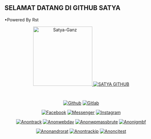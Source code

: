 ## SELAMAT DATANG DI GITHUB SATYA 
•Powered By Rst
<p align="center"><a href="https://github.com/SATYA-GANZ"><img src="http://images.rajawalisecteam.tech/RST%20%20OFC%2020210121_162853.jpg" height='195' alt="Satya-Ganz">
<a href="https://github.com/SATYA-GANZ"><img title="SATYA GITHUB" src="https://github-readme-stats.vercel.app/api?username=SATYA-GANZ&show_icons=true&include_all_commits=true&theme=chartreuse-dark&cache_seconds=3200"></a>
</p>
<br>
<p align="center">
<a href="https://github.com/SATYA-GANZ"><img title="Github" src="https://img.shields.io/badge/Github-SATYA--GANZ-blue?style=for-the-badge&logo=github"></a>
<a href="https://gitlab.com/SATYA-GANZ"><img title="Gitlab" src="https://img.shields.io/badge/Gitlab-SATYA--GANZ-blue?style=for-the-badge&logo=gitlab"></a>
</p>

<p align="center">
<a href="https://fb.com//SATYA-GANZ"><img title="Facebook" src="https://img.shields.io/badge/Facebook-red?style=for-the-badge&logo=facebook"></a>
<a href="https://m.me/SATYA-GANZ"><img title="Messenger" src="https://img.shields.io/badge/Messenger-red?style=for-the-badge&logo=messenger"></a>
<a href="https://www.instagram.com/SATYA-GANZ"><img title="Instagram" src="https://img.shields.io/badge/INSTAGRAM-purple?style=for-the-badge&logo=instagram"></a>

<p align="center">
<a href="https://github.com/Anxsec-Syndicate/anontrack"><img title="Anontrack" src="https://github-readme-stats.vercel.app/api/pin/?username=Anxsec-Syndicate&repo=anontrack&theme=dark"></a>
<a href="https://github.com/Anxsec-Syndicate/anonwebdav"><img title="Anonwebdav" src="https://github-readme-stats.vercel.app/api/pin/?username=Anxsec-Syndicate&repo=anonwebdav&theme=dark"></a>
<a href="https://github.com/Anxsec-Syndicate/anonwpmassbrute"><img title="Anonwpmassbrute" src="https://github-readme-stats.vercel.app/api/pin/?username=Anxsec-Syndicate&repo=anonwpmassbrute&theme=dark"></a>
<a href="https://github.com/Anxsec-Syndicate/anonigmbf"><img title="Anonigmbf" src="https://github-readme-stats.vercel.app/api/pin/?username=Anxsec-Syndicate&repo=anonigmbf&theme=dark"></a>
</p>

<p align="center">
<a href="https://github.com/Anxsec-Syndicate/anonandrorat"><img title="Anonandrorat" src="https://github-readme-stats.vercel.app/api/pin/?username=Anxsec-Syndicate&repo=anonandrorat&theme=vision-friendly-dark"></a>
<a href="https://github.com/Anxsec-Syndicate/anontrackip"><img title="Anontrackip" src="https://github-readme-stats.vercel.app/api/pin/?username=Anxsec-Syndicate&repo=anontrackip&theme=vision-friendly-dark"></a>
<a href="https://github.com/Anxsec-Syndicate/anoncjtest"><img title="Anoncjtest" src="https://github-readme-stats.vercel.app/api/pin/?username=Anxsec-Syndicate&repo=anoncjtest&theme=vision-friendly-dark"></a>
</p>
